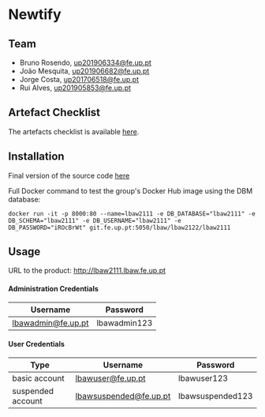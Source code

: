 # Newtify

## Team

- Bruno Rosendo, up201906334@fe.up.pt
- João Mesquita, up201906682@fe.up.pt
- Jorge Costa, up201706518@fe.up.pt
- Rui Alves, up201905853@fe.up.pt

## Artefact Checklist

The artefacts checklist is available [here](https://docs.google.com/spreadsheets/d/1t7sIAx0rBl6YObh1_6ypMGdorJFQ6nPCqpsOSO0cHY4/edit?usp=sharing).

## Installation

Final version of the source code [here](https://git.fe.up.pt/lbaw/lbaw2122/lbaw2111/-/tags/Final)

Full Docker command to test the group's Docker Hub image using the DBM database:
```
docker run -it -p 8000:80 --name=lbaw2111 -e DB_DATABASE="lbaw2111" -e DB_SCHEMA="lbaw2111" -e DB_USERNAME="lbaw2111" -e DB_PASSWORD="iROcBrWt" git.fe.up.pt:5050/lbaw/lbaw2122/lbaw2111
```

## Usage
 
URL to the product: http://lbaw2111.lbaw.fe.up.pt
 
#### Administration Credentials

| Username | Password |
| -------- | -------- |
| lbawadmin@fe.up.pt    | lbawadmin123 |

#### User Credentials

| Type          | Username  | Password |
| ------------- | --------- | -------- |
| basic account | lbawuser@fe.up.pt    | lbawuser123 |
| suspended account   | lbawsuspended@fe.up.pt    | lbawsuspended123 |
